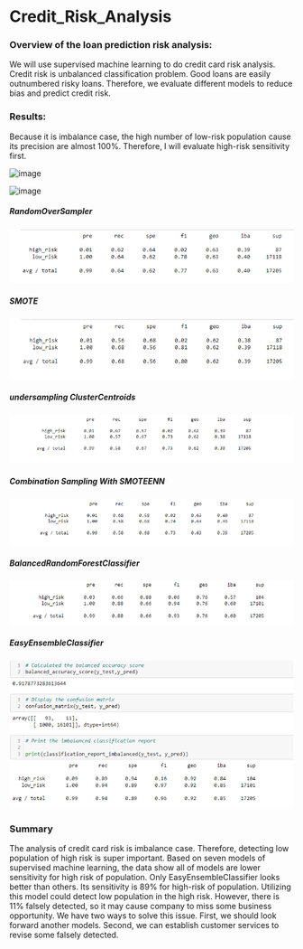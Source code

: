 # Credit_Risk_Analysis

### Overview of the loan prediction risk analysis:
We will use supervised machine learning to do credit card
risk analysis. Credit risk is unbalanced classification
problem. Good loans are easily outnumbered risky loans.
Therefore, we evaluate different models to reduce bias and
predict credit risk.
>
### Results:
Because it is imbalance case, the high number of low-risk
population cause its precision are almost 100%. Therefore, I will
evaluate high-risk sensitivity first.
>
![image](https://user-images.githubusercontent.com/90749275/155944117-19fd167e-12c7-4868-bead-9584e383ec6e.png)
>
![image](https://user-images.githubusercontent.com/90749275/155944429-2b934e95-0741-49ad-9a5e-1a663f85d894.png)
>
##### RandomOverSampler
![RandomOver](https://github.com/WeiTing83/Credit_Risk_Analysis/blob/main/images/RandomOver.png)
##### SMOTE
![SMOTE](https://github.com/WeiTing83/Credit_Risk_Analysis/blob/main/images/SMOTE.png)
##### undersampling ClusterCentroids
![undersample](https://github.com/WeiTing83/Credit_Risk_Analysis/blob/main/images/undersample.png)
##### Combination Sampling With SMOTEENN
![combination](https://github.com/WeiTing83/Credit_Risk_Analysis/blob/main/images/combination.png)
##### BalancedRandomForestClassifier
![balancerandomforest](https://github.com/WeiTing83/Credit_Risk_Analysis/blob/main/images/balancdrandomforest.png)
##### EasyEnsembleClassifier
![EasyEnsemble](https://github.com/WeiTing83/Credit_Risk_Analysis/blob/main/images/EasyEnsemble.png)
>
### Summary
The analysis of credit card risk is imbalance case.
Therefore, detecting low population of high risk is super
important. Based on seven models of supervised machine
learning, the data show all of models are lower sensitivity
for high risk of population. Only EasyEnsembleClassifier
looks better than others. Its sensitivity is 89% for high-risk
of population. Utilizing this model could detect low
population in the high risk. However, there is 11% falsely
detected, so it may cause company to miss some business
opportunity. We have two ways to solve this issue. First, we
should look forward another models. Second, we can
establish customer services to revise some falsely
detected.
